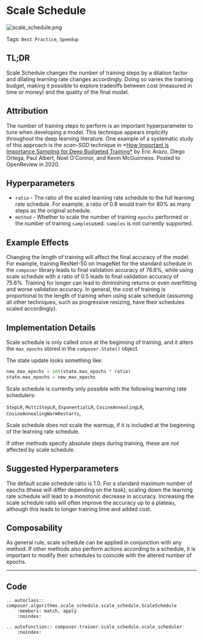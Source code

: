 # Scale Schedule

![scale_schedule.png](https://storage.googleapis.com/docs.mosaicml.com/images/methods/scale_schedule.png)

Tags: `Best Practice`, `Speedup`

## TL;DR

Scale Schedule changes the number of training steps by a dilation factor and dilating learning rate changes accordingly. Doing so varies the training budget, making it possible to explore tradeoffs between cost (measured in time or money) and the quality of the final model.

## Attribution

The number of training steps to perform is an important hyperparameter to tune when developing a model. This technique appears implicitly throughout the deep learning literature. One example of a systematic study of this approach is the *scan-SGD* technique in *[How Important is Importance Sampling for Deep Budgeted Training*](https://openreview.net/forum?id=TqQ0oOzJlai) by Eric Arazo, Diego Ortega, Paul Albert, Noel O'Connor, and Kevin McGuinness. Posted to OpenReview in 2020. 

## Hyperparameters

- `ratio` - The ratio of the scaled learning rate schedule to the full learning rate schedule. For example, a ratio of 0.8 would train for 80% as many steps as the original schedule.
- `method` - Whether to scale the number of training `epochs` performed or the number of training `samples`used. `samples` is not currently supported.

## Example Effects

Changing the length of training will affect the final accuracy of the model. For example, training ResNet-50 on ImageNet for the standard schedule in the `composer` library leads to final validation accuracy of 76.6%, while using scale schedule with a ratio of 0.5 leads to final validation accuracy of 75.6%. Training for longer can lead to diminishing returns or even overfitting and worse validation accuracy. In general, the cost of training is proportional to the length of training when using scale schedule (assuming all other techniques, such as progressive resizing, have their schedules scaled accordingly).

## Implementation Details

Scale schedule is only called once at the beginning of training, and it alters the `max_epochs` stored in the `composer.State()` object.

The state update looks something like:

```python
new_max_epochs = int(state.max_epochs * ratio)
state.max_epochs = new_max_epochs
```

Scale schedule is currently only possible with the following learning rate schedulers:

 `StepLR`, `MultiStepLR`, `ExponentialLR`, `CosineAnnealingLR`, `CosineAnnealingWarmRestarts`, 

Scale schedule does *not* scale the warmup, if it is included at the beginning of the learning rate schedule.

If other methods specify absolute steps during training, these are *not* affected by scale schedule.

## Suggested Hyperparameters

The default scale schedule ratio is 1.0. For a standard maximum number of epochs (these will differ depending on the task), scaling down the learning rate schedule will lead to a monotonic decrease in accuracy. Increasing the scale schedule ratio will often improve the accuracy up to a plateau, although this leads to longer training time and added cost.

## Composability

As general rule, scale schedule can be applied in conjunction with any method. If other methods also perform actions according to a schedule, it is important to modify their schedules to coincide with the altered number of epochs.

---

## Code

```{eval-rst}
.. autoclass:: composer.algorithms.scale_schedule.scale_schedule.ScaleSchedule
    :members: match, apply
    :noindex:

.. autofunction:: composer.trainer.scale_schedule.scale_scheduler
    :noindex:
```